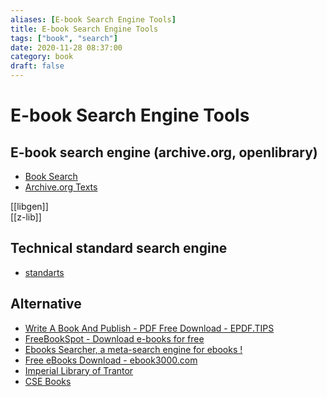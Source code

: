 ```yaml
---
aliases: [E-book Search Engine Tools]
title: E-book Search Engine Tools
tags: ["book", "search"]
date: 2020-11-28 08:37:00
category: book
draft: false
---
```


# E-book Search Engine Tools

## E-book search engine (archive.org, openlibrary)

- [Book Search](https://books-search.typesense.org/)
- [Archive.org Texts](https://archive.org/details/texts)

[[libgen]]  
[[z-lib]]

## Technical standard search engine

- [standarts](https://libgen.lc/standarts/index.php)

## Alternative

- [Write A Book And Publish - PDF Free Download - EPDF.TIPS](https://epdf.tips/en/)
- [FreeBookSpot - Download e-books for free](http://www.freebookspot.club/default.aspx)
- [Ebooks Searcher, a meta-search engine for ebooks !](https://recherche-ebook.fr/en/)
- [Free eBooks Download - ebook3000.com](http://ebook3000.com/)
- [Imperial Library of Trantor](https://trantor.is/)
- [CSE Books](https://cse.google.com/cse?cx=c46414ccb6a943e39)
